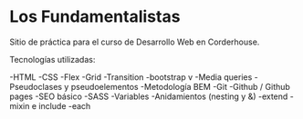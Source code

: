 # Los Fundamentalistas 
Sitio de práctica para el curso de Desarrollo Web en Corderhouse.

Tecnologías utilizadas:

-HTML
-CSS
-Flex
-Grid
-Transition
-bootstrap v
-Media queries
-Pseudoclases y pseudoelementos
-Metodología BEM
-Git
-Github / Github pages
-SEO básico
-SASS
-Variables
-Anidamientos (nesting y &)
-extend
-mixin e include
-each
